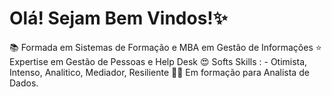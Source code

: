 # Olá! Sejam Bem Vindos!✨

📚 Formada em Sistemas de Formação e MBA em Gestão de Informações
⭐ Expertise em  Gestão de Pessoas e Help Desk
😍 Softs Skills : - Otimista, Intenso, Analitico, Mediador, Resiliente
👩‍💻 Em formação para Analista de Dados.
